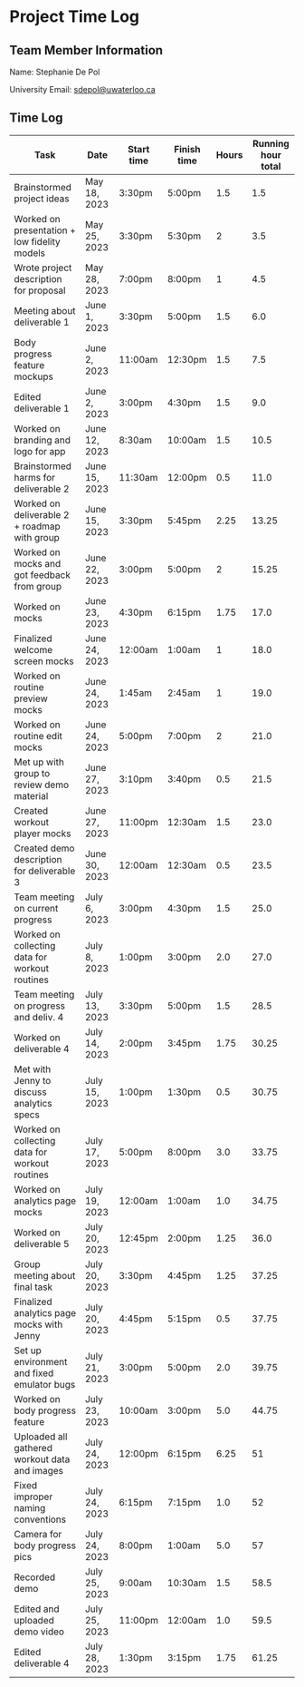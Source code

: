 # Project Time Log

## Team Member Information

Name: Stephanie De Pol

University Email: <sdepol@uwaterloo.ca>

## Time Log

| Task                                           | Date          | Start time | Finish time | Hours | Running hour total |
| ---------------------------------------------- | ------------- | ---------- | ----------- | ----- | ------------------ |
| Brainstormed project ideas                     | May 18, 2023  | 3:30pm     | 5:00pm      | 1.5   | 1.5                |
| Worked on presentation + low fidelity models   | May 25, 2023  | 3:30pm     | 5:30pm      | 2     | 3.5                |
| Wrote project description for proposal         | May 28, 2023  | 7:00pm     | 8:00pm      | 1     | 4.5                |
| Meeting about deliverable 1                    | June 1, 2023  | 3:30pm     | 5:00pm      | 1.5   | 6.0                |
| Body progress feature mockups                  | June 2, 2023  | 11:00am    | 12:30pm     | 1.5   | 7.5                |
| Edited deliverable 1                           | June 2, 2023  | 3:00pm     | 4:30pm      | 1.5   | 9.0                |
| Worked on branding and logo for app            | June 12, 2023 | 8:30am     | 10:00am     | 1.5   | 10.5               |
| Brainstormed harms for deliverable 2           | June 15, 2023 | 11:30am    | 12:00pm     | 0.5   | 11.0               |
| Worked on deliverable 2 + roadmap with group   | June 15, 2023 | 3:30pm     | 5:45pm      | 2.25  | 13.25              |
| Worked on mocks and got feedback from group    | June 22, 2023 | 3:00pm     | 5:00pm      | 2     | 15.25              |
| Worked on mocks                                | June 23, 2023 | 4:30pm     | 6:15pm      | 1.75  | 17.0               |
| Finalized welcome screen mocks                 | June 24, 2023 | 12:00am    | 1:00am      | 1     | 18.0               |
| Worked on routine preview mocks                | June 24, 2023 | 1:45am     | 2:45am      | 1     | 19.0               |
| Worked on routine edit mocks                   | June 24, 2023 | 5:00pm     | 7:00pm      | 2     | 21.0               |
| Met up with group to review demo material      | June 27, 2023 | 3:10pm     | 3:40pm      | 0.5   | 21.5               |
| Created workout player mocks                   | June 27, 2023 | 11:00pm    | 12:30am     | 1.5   | 23.0               |
| Created demo description for deliverable 3     | June 30, 2023 | 12:00am    | 12:30am     | 0.5   | 23.5               |
| Team meeting on current progress               | July 6, 2023  | 3:00pm     | 4:30pm      | 1.5   | 25.0               |
| Worked on collecting data for workout routines | July 8, 2023  | 1:00pm     | 3:00pm      | 2.0   | 27.0               |
| Team meeting on progress and deliv. 4          | July 13, 2023 | 3:30pm     | 5:00pm      | 1.5   | 28.5               |
| Worked on deliverable 4                        | July 14, 2023 | 2:00pm     | 3:45pm      | 1.75  | 30.25              |
| Met with Jenny to discuss analytics specs      | July 15, 2023 | 1:00pm     | 1:30pm      | 0.5   | 30.75              |
| Worked on collecting data for workout routines | July 17, 2023 | 5:00pm     | 8:00pm      | 3.0   | 33.75              |
| Worked on analytics page mocks                 | July 19, 2023 | 12:00am    | 1:00am      | 1.0   | 34.75              |
| Worked on deliverable 5                        | July 20, 2023 | 12:45pm    | 2:00pm      | 1.25  | 36.0               |
| Group meeting about final task                 | July 20, 2023 | 3:30pm     | 4:45pm      | 1.25  | 37.25              |
| Finalized analytics page mocks with Jenny      | July 20, 2023 | 4:45pm     | 5:15pm      | 0.5   | 37.75              |
| Set up environment and fixed emulator bugs     | July 21, 2023 | 3:00pm     | 5:00pm      | 2.0   | 39.75              |
| Worked on body progress feature                | July 23, 2023 | 10:00am    | 3:00pm      | 5.0   | 44.75              |
| Uploaded all gathered workout data and images  | July 24, 2023 | 12:00pm    | 6:15pm      | 6.25  | 51                 |
| Fixed improper naming conventions              | July 24, 2023 | 6:15pm     | 7:15pm      | 1.0   | 52                 |
| Camera for body progress pics                  | July 24, 2023 | 8:00pm     | 1:00am      | 5.0   | 57                 |
| Recorded demo                                  | July 25, 2023 | 9:00am     | 10:30am     | 1.5   | 58.5               |
| Edited and uploaded demo video                 | July 25, 2023 | 11:00pm    | 12:00am     | 1.0   | 59.5               |
| Edited deliverable 4                           | July 28, 2023 | 1:30pm     | 3:15pm      | 1.75  | 61.25              |
